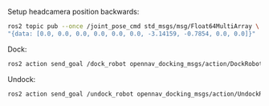 Setup headcamera position backwards:
```bash
ros2 topic pub --once /joint_pose_cmd std_msgs/msg/Float64MultiArray \
"{data: [0.0, 0.0, 0.0, 0.0, 0.0, 0.0, -3.14159, -0.7854, 0.0, 0.0]}"
```

Dock:
```bash
ros2 action send_goal /dock_robot opennav_docking_msgs/action/DockRobot   '{"use_dock_id": true, "dock_id": "home_dock"}'
```

Undock:
```bash
ros2 action send_goal /undock_robot opennav_docking_msgs/action/UndockRobot "{}"
```